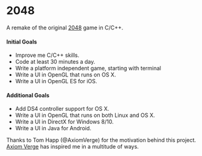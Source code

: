 # 2048

A remake of the original [2048] game in C/C++.

#### Initial Goals
 - Improve me C/C++ skills.
 - Code at least 30 minutes a day.
 - Write a platform independent game, starting with terminal
 - Write a UI in OpenGL that runs on OS X.
 - Write a UI in OpenGL ES for iOS.

#### Additional Goals
  - Add DS4 controller support for OS X.
  - Write a UI in OpenGL that runs on both Linux and OS X.
  - Write a UI in DirectX for Windows 8/10.
  - Write a UI in Java for Android.

 Thanks to Tom Happ (@AxiomVerge) for the motivation behind this project. [Axiom Verge] has inspired me in a multitude of ways.

[2048]:http://gabrielecirulli.github.io/2048/
[Axiom Verge]:http://www.axiomverge.com
